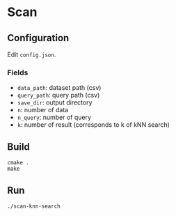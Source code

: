 # Scan
## Configuration
Edit `config.json`.

### Fields
- `data_path`: dataset path (csv)
- `query_path`: query path (csv)
- `save_dir`: output directory
- `n`: number of data
- `n_query`: number of query
- `k`: number of result (corresponds to k of kNN search)

## Build
```
cmake .
make
```

## Run
```
./scan-knn-search
```

